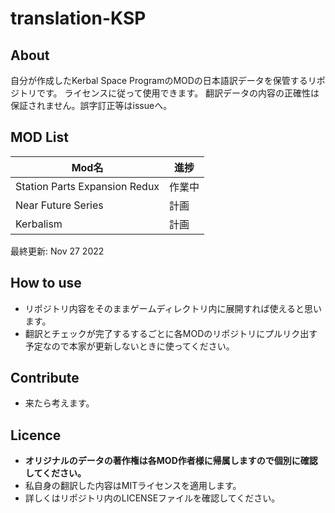 # translation-KSP

## About

自分が作成したKerbal Space ProgramのMODの日本語訳データを保管するリポジトリです。
ライセンスに従って使用できます。
翻訳データの内容の正確性は保証されません。誤字訂正等はissueへ。

## MOD List

| Mod名                         | 進捗   |
| ----------------------------- | ------ |
| Station Parts Expansion Redux | 作業中 |
| Near Future Series            | 計画   |
| Kerbalism                     | 計画   |

最終更新: Nov 27 2022

## How to use

- リポジトリ内容をそのままゲームディレクトリ内に展開すれば使えると思います。
- 翻訳とチェックが完了するするごとに各MODのリポジトリにプルリク出す予定なので本家が更新しないときに使ってください。

## Contribute

- 来たら考えます。

## Licence

- **オリジナルのデータの著作権は各MOD作者様に帰属しますので個別に確認してください。**
- 私自身の翻訳した内容はMITライセンスを適用します。
- 詳しくはリポジトリ内のLICENSEファイルを確認してください。
